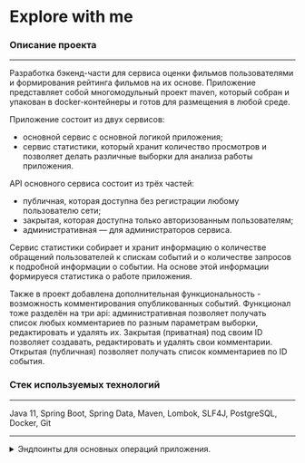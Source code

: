 # **Explore with me**

### Описание проекта

---

Разработка бэкенд-части для сервиса оценки фильмов пользователями и формирования рейтинга фильмов на их основе.
Приложение представляет собой многомодульный проект maven, который собран и упакован в docker-контейнеры и готов для размещения в любой среде.

Приложение состоит из двух сервисов:
- основной сервис с основной логикой приложения;
- сервис статистики, который хранит количество просмотров и позволяет делать различные выборки для анализа работы приложения.

API основного сервиса состоит из трёх частей:
- публичная, которая доступна без регистрации любому пользователю сети;
- закрытая, которая доступна только авторизованным пользователям;
- административная — для администраторов сервиса.

Сервис статистики собирает и хранит информацию о количестве обращений пользователей к спискам событий и о количестве запросов к подробной информации о событии. На основе этой информации формируеся статистика о работе приложения.

Также в проект добавлена дополнительная функциональность - возможность комментирования опубликованных событий. Функционал тоже разделён на три api: административная позволяет получать список любых комментариев по разным параметрам выборки, редактировать и удалять их. Закрытая (приватная) под своим ID позволяет создавать, редактировать и удалять свои комментарии. Открытая (публичная) позволяет получать список комментариев по ID события.

### Стек используемых технологий

---

Java 11, Spring Boot, Spring Data, Maven, Lombok, SLF4J, PostgreSQL, Docker, Git

---

<details>

<summary>Эндпоинты для основных операций приложения.</summary>

### main-service

#### Admin API

###### Categories
- POST /admin/categories - добавление администратором новой категорию событий
- GET /admin/categories/{catId} - получение администратором категории событий
- DELETE /admin/categories/{catId} - удаление администратором категории событий по её ID
- 
###### Comments
- PATCH /admin/comments/{commentId} - обновление администратором комментария по его ID
- DELETE /admin/comments/{commentId} - удаление администратором комментария по его ID
- GET /admin/comments - получение администратором списка комментариев по любым параметрам:
  - text - текст для поиска в тексте комментария
  - users - список id пользователей
  - events - список id событий
  - rangeStart - начало временного отрезка в формате yyyy-MM-dd HH:mm:ss
  - rangeEnd - конец временного отрезка в формате yyyy-MM-dd HH:mm:ss
  - onlyAvailable - только доступные события, т.е. у которых еще не исчерпан лимит участников (true/false)
  - sort - способ сортировки комментариев (USER_ID, EVENT_ID)
  - from - параметр для пагинации
  - size - параметр для пагинации

###### Compilations
- POST /admin/compilations - добавление администратором подборки событий
- PATCH /admin/compilations/{compId} - обновление администратором подборки событий
- DELETE /admin/compilations/{compId} - удаление администратором подборки событий

###### Events
- PATCH /admin/events/{eventId} - измениние администратором события
- GET /admin/events - получение администратором списка событий по любым параметрам:
  - users - список id пользователей
  - states - список статусов события (PENDING, PUBLISHED, CANCELED)
  - categories - список id категорий событий
  - rangeStart - начало временного отрезка в формате yyyy-MM-dd HH:mm:ss
  - rangeEnd - конец временного отрезка в формате yyyy-MM-dd HH:mm:ss
  - from - параметр для пагинации
  - size - параметр для пагинации

###### Users
- POST /admin/users - добавление администратором пользователя
- GET /admin/users - получение администратором списка всех пользователей
- DELETE /admin/users/{userId} - удаление администратором пользователя

#### Private API
###### Comments
- POST /users/{userId}/comments - добавление пользователем комментария к событию
- PATCH /users/{userId}/comments/{commentId} - обновление пользователем комментария по его ID
- DELETE /users/{userId}/comments/{commentId} - удаление пользователем комментария по его ID

###### Events
- POST /users/{userId}/events - добавление пользователем события
- PATCH /users/{userId}/events/{eventId} - изменение пользователем событие
- GET /users/{userId}/events/{eventId} - получение пользователем события по его ID
- GET /users/{userId}/events - получение пользователем списка событий

- PATCH /users/{userId}/events/{eventId}/requests - изменение пользователем статуса (подтверждение, отмена) заявок 
поданых на участие в событии, опубликованном данным пользователем
- GET /users/{userId}/events/{eventId}/requests - получение пользователем списка запросов на участие в событии, 
опубликованном данным пользователем

###### Requests
- POST /users/{userId}/requests - добавление пользователем запроса на участие в событии
- PATCH /users/{userId}/requests/{requestId}/cancel - отмена пользователем запроса на участие в событии
- GET /users/{userId}/requests - получение пользователем списка запросов на участие в событии

#### Public API
###### Categories
- GET /categories - получение пользователем списка всех категорий
- GET /categories/{catId} - получение пользователем категории по её ID

###### Comments
- GET /comments/events/{eventId} - получение пользователем списка комментариев по ID события

###### Compilations
- GET /compilations - получение пользователем списка всех подборок событий
- GET /compilations/{compId} - получение пользователем подборки событий по её ID

###### Events
- GET /events/{id} - получение пользователем события по его ID
- GET /events - получение пользователем списка событий по любым параметрам:
  - text - текст для поиска в названии и описании событий
  - categories - список id категорий событий
  - paid - только платные события (true/false)
  - rangeStart - начало временного отрезка в формате yyyy-MM-dd HH:mm:ss
  - rangeEnd - конец временного отрезка в формате yyyy-MM-dd HH:mm:ss
  - onlyAvailable - только доступные события, т.е. у которых еще не исчерпан лимит участников (true/false)
  - sort - способ сортировки событий (EVENT_DATE, VIEWS)
  - from - параметр для пагинации
  - size - параметр для пагинации

### stats-service

- GET /stats - Получение статистики по посещениям
- POST /hit - Сохранение информации о том, что на uri конкретного сервиса был отправлен запрос пользователем
</details>